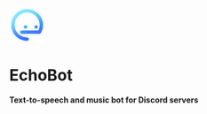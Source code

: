 <!-- Icon: https://github.com/jalenng/EchoBot/raw/main/logo.png -->
<img src="https://github.com/jalenng/EchoBot/raw/main/logo.png" width="64" height="64">

# EchoBot
**Text-to-speech and music bot for Discord servers**
